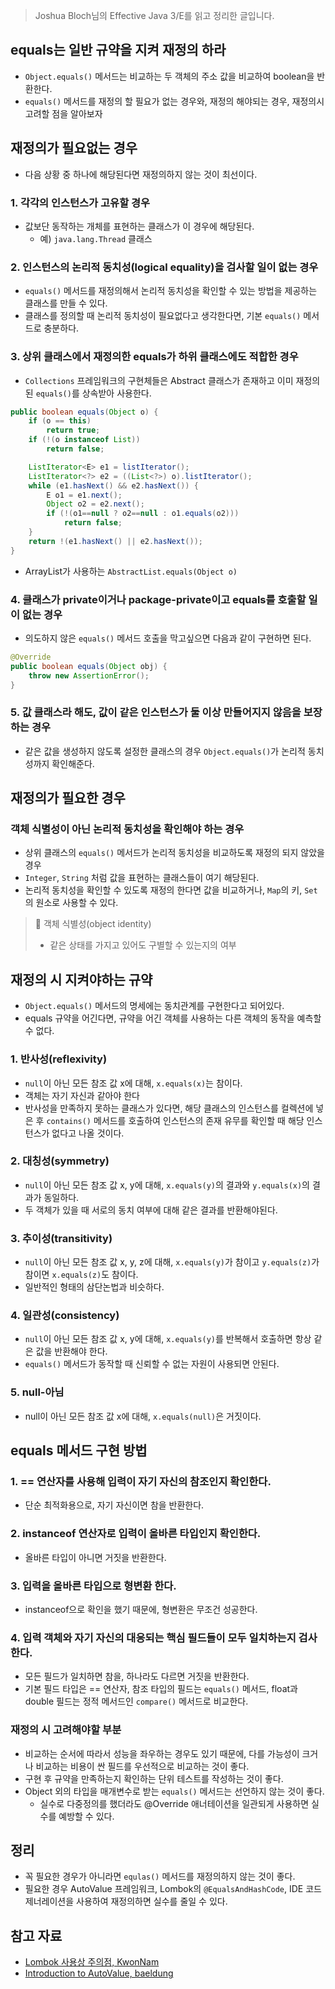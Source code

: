 > Joshua Bloch님의 Effective Java 3/E를 읽고 정리한 글입니다.
> 

## equals는 일반 규약을 지켜 재정의 하라

- `Object.equals()` 메서드는 비교하는 두 객체의 주소 값을 비교하여 boolean을 반환한다.
- `equals()` 메서드를 재정의 할 필요가 없는 경우와, 재정의 해야되는 경우, 재정의시 고려할 점을 알아보자

## 재정의가 필요없는 경우

- 다음 상황 중 하나에 해당된다면 재정의하지 않는 것이 최선이다.

### 1. 각각의 인스턴스가 고유할 경우

- 값보단 동작하는 개체를 표현하는 클래스가 이 경우에 해당된다.
    - 예) `java.lang.Thread` 클래스

### 2. 인스턴스의 논리적 동치성(logical equality)을 검사할 일이 없는 경우

- `equals()` 메서드를 재정의해서 논리적 동치성을 확인할 수 있는 방법을 제공하는 클래스를 만들 수 있다.
- 클래스를 정의할 때 논리적 동치성이 필요없다고 생각한다면, 기본 `equals()` 메서드로 충분하다.

### 3. 상위 클래스에서 재정의한 equals가 하위 클래스에도 적합한 경우

- `Collections` 프레임워크의 구현체들은 Abstract 클래스가 존재하고 이미 재정의된 `equals()`를 상속받아 사용한다.

```java
public boolean equals(Object o) {
    if (o == this)
        return true;
    if (!(o instanceof List))
        return false;

    ListIterator<E> e1 = listIterator();
    ListIterator<?> e2 = ((List<?>) o).listIterator();
    while (e1.hasNext() && e2.hasNext()) {
        E o1 = e1.next();
        Object o2 = e2.next();
        if (!(o1==null ? o2==null : o1.equals(o2)))
            return false;
    }
    return !(e1.hasNext() || e2.hasNext());
}
```

- ArrayList가 사용하는 `AbstractList.equals(Object o)`

### 4. 클래스가 private이거나 package-private이고 equals를 호출할 일이 없는 경우

- 의도하지 않은 `equals()` 메서드 호출을 막고싶으면 다음과 같이 구현하면 된다.

```java
@Override
public boolean equals(Object obj) {
    throw new AssertionError();
}
```

### 5. 값 클래스라 해도, 값이 같은 인스턴스가 둘 이상 만들어지지 않음을 보장하는 경우

- 같은 값을 생성하지 않도록 설정한 클래스의 경우 `Object.equals()`가 논리적 동치성까지 확인해준다.

## 재정의가 필요한 경우

### 객체 식별성이 아닌 논리적 동치성을 확인해야 하는 경우

- 상위 클래스의 `equals()` 메서드가 논리적 동치성을 비교하도록 재정의 되지 않았을 경우
- `Integer`, `String` 처럼 값을 표현하는 클래스들이 여기 해당된다.
- 논리적 동치성을 확인할 수 있도록 재정의 한다면 값을 비교하거나, `Map`의 키, `Set`의 원소로 사용할 수 있다.

> 📌 객체 식별성(object identity)
> 
> - 같은 상태를 가지고 있어도 구별할 수 있는지의 여부

## 재정의 시 지켜야하는 규약

- `Object.equals()` 메서드의 명세에는 동치관계를 구현한다고 되어있다.
- equals 규약을 어긴다면, 규약을 어긴 객체를 사용하는 다른 객체의 동작을 예측할 수 없다.

### 1. 반사성(reflexivity)

- `null`이 아닌 모든 참조 값 x에 대해, `x.equals(x)`는 참이다.
- 객체는 자기 자신과 같아야 한다
- 반사성을 만족하지 못하는 클래스가 있다면, 해당 클래스의 인스턴스를 컬렉션에 넣은 후 `contains()` 메서드를 호출하여 인스턴스의 존재 유무를 확인할 때 해당 인스턴스가 없다고 나올 것이다.

### 2. 대칭성(symmetry)

- `null`이 아닌 모든 참조 값 x, y에 대해, `x.equals(y)`의 결과와 `y.equals(x)`의 결과가 동일하다.
- 두 객체가 있을 때 서로의 동치 여부에 대해 같은 결과를 반환해야된다.

### 3. 추이성(transitivity)

- `null`이 아닌 모든 참조 값 x, y, z에 대해, `x.equals(y)`가 참이고 `y.equals(z)`가 참이면 `x.equals(z)`도 참이다.
- 일반적인 형태의 삼단논법과 비슷하다.

### 4. 일관성(consistency)

- `null`이 아닌 모든 참조 값 x, y에 대해, `x.equals(y)`를 반복해서 호출하면 항상 같은 값을 반환해야 한다.
- `equals()` 메서드가 동작할 때 신뢰할 수 없는 자원이 사용되면 안된다.

### 5. null-아님

- null이 아닌 모든 참조 값 x에 대해, `x.equals(null)`은 거짓이다.

## equals 메서드 구현 방법

### 1. == 연산자를 사용해 입력이 자기 자신의 참조인지 확인한다.

- 단순 최적화용으로, 자기 자신이면 참을 반환한다.

### 2. instanceof 연산자로 입력이 올바른 타입인지 확인한다.

- 올바른 타입이 아니면 거짓을 반환한다.

### 3. 입력을 올바른 타입으로 형변환 한다.

- instanceof으로 확인을 했기 때문에, 형변환은 무조건 성공한다.

### 4. 입력 객체와 자기 자신의 대응되는 핵심 필드들이 모두 일치하는지 검사한다.

- 모든 필드가 일치하면 참을, 하나라도 다르면 거짓을 반환한다.
- 기본 필드 타입은 == 연산자, 참조 타입의 필드는 `equals()` 메서드, float과 double 필드는 정적 메서드인 `compare()` 메서드로 비교한다.

### 재정의 시 고려해야할 부분

- 비교하는 순서에 따라서 성능을 좌우하는 경우도 있기 때문에, 다를 가능성이 크거나 비교하는 비용이 싼 필드를 우선적으로 비교하는 것이 좋다.
- 구현 후 규약을 만족하는지 확인하는 단위 테스트를 작성하는 것이 좋다.
- Object 외의 타입을 매개변수로 받는 `equals()` 메서드는 선언하지 않는 것이 좋다.
    - 실수로 다중정의를 했더라도 @Override 애너테이션을 일관되게 사용하면 실수를 예방할 수 있다.

## 정리

- 꼭 필요한 경우가 아니라면 `equlas()` 메서드를 재정의하지 않는 것이 좋다.
- 필요한 경우 AutoValue 프레임워크, Lombok의 `@EqualsAndHashCode`, IDE 코드 제너레이션을 사용하여 재정의하면 실수를 줄일 수 있다.

## 참고 자료

- [Lombok 사용상 주의점, KwonNam](https://kwonnam.pe.kr/wiki/java/lombok/pitfall)
- [Introduction to AutoValue, baeldung](https://www.baeldung.com/introduction-to-autovalue)